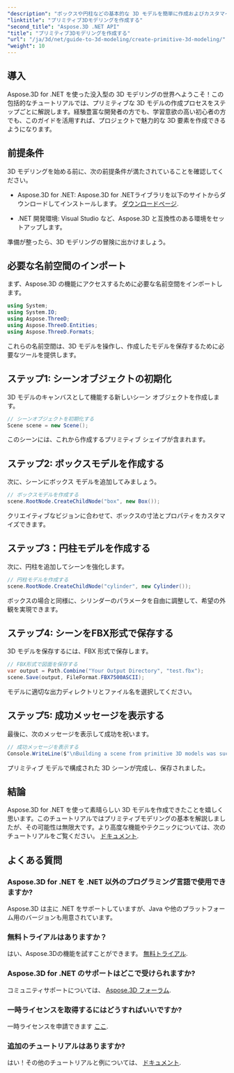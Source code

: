 ```yaml
---
"description": "ボックスや円柱などの基本的な 3D モデルを簡単に作成およびカスタマイズし、FBX 形式で保存する方法を学びます。"
"linktitle": "プリミティブ3Dモデリングを作成する"
"second_title": "Aspose.3D .NET API"
"title": "プリミティブ3Dモデリングを作成する"
"url": "/ja/3d/net/guide-to-3d-modeling/create-primitive-3d-modeling/"
"weight": 10
---
```


## 導入

Aspose.3D for .NET を使った没入型の 3D モデリングの世界へようこそ！この包括的なチュートリアルでは、プリミティブな 3D モデルの作成プロセスをステップごとに解説します。経験豊富な開発者の方でも、学習意欲の高い初心者の方でも、このガイドを活用すれば、プロジェクトで魅力的な 3D 要素を作成できるようになります。

## 前提条件

3D モデリングを始める前に、次の前提条件が満たされていることを確認してください。

- Aspose.3D for .NET: Aspose.3D for .NETライブラリを以下のサイトからダウンロードしてインストールします。 [ダウンロードページ](https://releases。aspose.com/3d/net/).
  
- .NET 開発環境: Visual Studio など、Aspose.3D と互換性のある環境をセットアップします。

準備が整ったら、3D モデリングの冒険に出かけましょう。

## 必要な名前空間のインポート

まず、Aspose.3D の機能にアクセスするために必要な名前空間をインポートします。

```csharp
using System;
using System.IO;
using Aspose.ThreeD;
using Aspose.ThreeD.Entities;
using Aspose.ThreeD.Formats;
```

これらの名前空間は、3D モデルを操作し、作成したモデルを保存するために必要なツールを提供します。

## ステップ1: シーンオブジェクトの初期化

3D モデルのキャンバスとして機能する新しいシーン オブジェクトを作成します。

```csharp
// シーンオブジェクトを初期化する
Scene scene = new Scene();
```

このシーンには、これから作成するプリミティブ シェイプが含まれます。

## ステップ2: ボックスモデルを作成する

次に、シーンにボックス モデルを追加してみましょう。

```csharp
// ボックスモデルを作成する
scene.RootNode.CreateChildNode("box", new Box());
```

クリエイティブなビジョンに合わせて、ボックスの寸法とプロパティをカスタマイズできます。

## ステップ3：円柱モデルを作成する

次に、円柱を追加してシーンを強化します。

```csharp
// 円柱モデルを作成する
scene.RootNode.CreateChildNode("cylinder", new Cylinder());
```

ボックスの場合と同様に、シリンダーのパラメータを自由に調整して、希望の外観を実現できます。

## ステップ4: シーンをFBX形式で保存する

3D モデルを保存するには、FBX 形式で保存します。

```csharp
// FBX形式で図面を保存する
var output = Path.Combine("Your Output Directory", "test.fbx");
scene.Save(output, FileFormat.FBX7500ASCII);
```

モデルに適切な出力ディレクトリとファイル名を選択してください。

## ステップ5: 成功メッセージを表示する

最後に、次のメッセージを表示して成功を祝います。

```csharp
// 成功メッセージを表示する
Console.WriteLine($"\nBuilding a scene from primitive 3D models was successful.\nFile saved at {output}");
```

プリミティブ モデルで構成された 3D シーンが完成し、保存されました。

## 結論

Aspose.3D for .NET を使って素晴らしい 3D モデルを作成できたことを嬉しく思います。このチュートリアルではプリミティブモデリングの基本を解説しましたが、その可能性は無限大です。より高度な機能やテクニックについては、次のチュートリアルをご覧ください。 [ドキュメント](https://reference。aspose.com/3d/net/).

## よくある質問

### Aspose.3D for .NET を .NET 以外のプログラミング言語で使用できますか?

Aspose.3D は主に .NET をサポートしていますが、Java や他のプラットフォーム用のバージョンも用意されています。

### 無料トライアルはありますか？

はい、Aspose.3Dの機能を試すことができます。 [無料トライアル](https://releases。aspose.com/).

### Aspose.3D for .NET のサポートはどこで受けられますか?

コミュニティサポートについては、 [Aspose.3D フォーラム](https://forum。aspose.com/c/3d/18).

### 一時ライセンスを取得するにはどうすればいいですか?

一時ライセンスを申請できます [ここ](https://purchase。conholdate.com/temporary-license/).

### 追加のチュートリアルはありますか?

はい！その他のチュートリアルと例については、 [ドキュメント](https://reference。aspose.com/3d/net/).